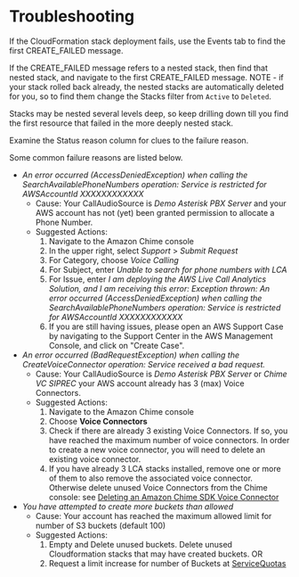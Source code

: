 # Troubleshooting

If the CloudFormation stack deployment fails, use the Events tab to find the first CREATE_FAILED message.

If the CREATE_FAILED message refers to a nested stack, then find that nested stack, and navigate to the first CREATE_FAILED message. NOTE - if your stack rolled back already, the nested stacks are automatically deleted for you, so to find them change the Stacks filter from `Active` to `Deleted`.

Stacks may be nested several levels deep, so keep drilling down till you find the first resource that failed in the more deeply nested stack.

Examine the Status reason column for clues to the failure reason.

Some common failure reasons are listed below.

- _An error occurred (AccessDeniedException) when calling the SearchAvailablePhoneNumbers operation: Service is restricted for AWSAccountId XXXXXXXXXXXX_
  - Cause: Your CallAudioSource is _Demo Asterisk PBX Server_ and your AWS account has not (yet) been granted permission to allocate a Phone Number.
  - Suggested Actions:
    1. Navigate to the Amazon Chime console
    2. In the upper right, select _Support_ > _Submit Request_
    3. For Category, choose _Voice Calling_
    4. For Subject, enter _Unable to search for phone numbers with LCA_
    5. For Issue, enter _I am deploying the AWS Live Call Analytics Solution, and I am receiving this error: Exception thrown: An error occurred (AccessDeniedException) when calling the SearchAvailablePhoneNumbers operation: Service is restricted for AWSAccountId XXXXXXXXXXXX_
    6. If you are still having issues, please open an AWS Support Case by navigating to the Support Center in the AWS Management Console, and click on "Create Case".
- _An error occurred (BadRequestException) when calling the CreateVoiceConnector operation: Service received a bad request._
  - Cause: Your CallAudioSource is _Demo Asterisk PBX Server_ or _Chime VC SIPREC_ your AWS account already has 3 (max) Voice Connectors.
  - Suggested Actions:
    1. Navigate to the Amazon Chime console
    2. Choose **Voice Connectors**
    3. Check if there are already 3 existing Voice Connectors. If so, you have reached the maximum number of voice connectors. In order to create a new voice connector, you will need to delete an existing voice connector.
    4. If you have already 3 LCA stacks installed, remove one or more of them to also remove the associated voice connector. Otherwise delete unused Voice Connectors from the Chime console: see [Deleting an Amazon Chime SDK Voice Connector](https://docs.aws.amazon.com/chime-sdk/latest/ag/delete-voicecon.html)
- _You have attempted to create more buckets than allowed_
  - Cause: Your account has reached the maximum allowed limit for number of S3 buckets (default 100)
  - Suggested Actions:
    1. Empty and Delete unused buckets. Delete unused Cloudformation stacks that may have created buckets. OR
    2. Request a limit increase for number of Buckets at [ServiceQuotas](https://us-east-1.console.aws.amazon.com/servicequotas/home/services/s3/quotas)
